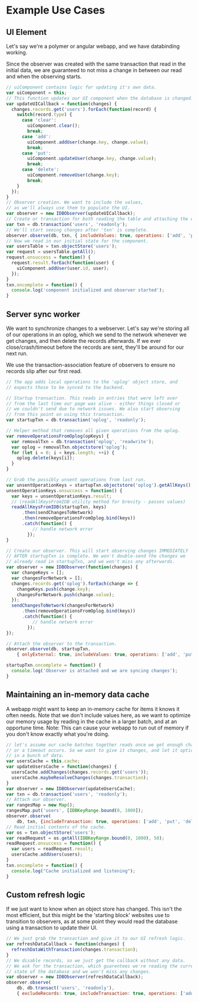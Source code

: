 # Example Use Cases

## UI Element
Let's say we're a polymer or angular webapp, and we have databinding working.

Since the observer was created with the same transaction that read in the initial data, we are guaranteed to not miss a change in between our read and when the observing starts.

```javascript
// uiComponent contains logic for updating it's own data.
var uiComponent = this;
// This function updates our UI component when the database is changed.
var updateUICallback = function(changes) {
  changes.records.get('users').forEach(function(record) {
    switch(record.type) {
      case 'clear':
        uiComponent.clear();
        break;
      case 'add':
        uiComponent.addUser(change.key, change.value);
        break;
      case 'put':
        uiComponent.updateUser(change.key, change.value);
        break;
      case 'delete':
        uiComponent.removeUser(change.key);
        break;
    }
  });
}
// Observer creation. We want to include the values,
// as we'll always use them to populate the UI.
var observer = new IDBObserver(updateUICallback);
// Create or transaction for both reading the table and attaching the observer.
var txn = db.transaction('users', 'readonly');
// We'll start seeing changes after 'txn' is complete.
observer.observe(db, txn, { includeValues: true, operations: ['add', 'put', 'delete', 'clear'] });
// Now we read in our initial state for the component.
var usersTable = txn.objectStore('users');
var request = usersTable.getAll();
request.onsuccess = function() {
  request.result.forEach(function(user) {
    uiComponent.addUser(user.id, user);
  });
}
txn.oncomplete = function() {
  console.log('component initialized and observer started');
}
```

## Server sync worker
We want to synchronize changes to a webserver. Let's say we're storing all of our operations in an oplog, which we send to the network whenever we get changes, and then delete the records afterwards. If we ever close/crash/timeout before the records are sent, they'll be around for our next run.

We use the transaction-association feature of observers to ensure no records slip after our first read.

```javascript
// The app adds local operations to the 'oplog' object store, and
// expects those to be synced to the backend.

// Startup transaction. This reads in entries that were left over
// from the last time our page was alive - either things closed or
// we couldn't send due to network issues. We also start observing
// from this point on using this transaction.
var startupTxn = db.transaction('oplog', 'readonly');

// Helper method that removes all given operations from the oplog.
var removeOperationsFromOplog(opKeys) {
  var removalTxn = db.transaction('oplog', 'readwrite');
  var oplog = removalTxn.objectstore('oplog');
  for (let i = 0; i < keys.length; ++i) {
    oplog.delete(keys[i]);
  }
}

// Grab the possibly unsent operations from last run.
var unsentOperationKeys = startupTxn.objectstore('oplog').getAllKeys();
unsentOperationKeys.onsuccess = function() {
  var keys = unsentOperationKeys.result;
  // (readAllKeysFromIDB utility method for brevity - passes values)
  readAllKeysFromIDB(startupTxn, keys)
      .then(sendChangesToNetwork)
      .then(removeOperationsFromOplog.bind(keys))
      .catch(function() {
          // handle network error
        });
}

// Create our observer. This will start observing changes IMMEDIATELY
// AFTER startupTxn is complete. We won't double-send the changes we
// already read in startupTxn, and we won't miss any afterwards.
var observer = new IDBObserver(function(changes) {
  var changeKeys = [];
  var changesForNetwork = [];
  changes.records.get('oplog').forEach(change => {
    changeKeys.push(change.key);
    changesForNetwork.push(change.value);
  });
  sendChangesToNetwork(changesForNetwork)
      .then(removeOperationsFromOplog.bind(keys))
      .catch(function() {
          // handle network error
        });
});

// Attach the observer to the transaction.
observer.observe(db, startupTxn,
    { onlyExternal: true, includeValues: true, operations: ['add', 'put'] });

startupTxn.oncomplete = function() {
  console.log('Observer is attached and we are syncing changes');
}
```

## Maintaining an in-memory data cache
A webapp might want to keep an in-memory cache for items it knows it often needs. Note that we don't include values here, as we want to optimize our memory usage by reading in the cache in a larger batch, and at an opportune time. Note: This can cause your webapp to run out of memory if you don't know exactly what you're doing.

```javascript
// let's assume our cache batches together reads once we get enough changes
// or a timeout occurs. So we want to give it changes, and let it optionally read
// in a bunch of data.
var usersCache = this.cache;
var updateUsersCache = function(changes) {
  usersCache.addChanges(changes.records.get('users'));
  usersCache.maybeResolveChanges(changes.transaction);
}
var observer = new IDBObserver(updateUsersCache);
var txn = db.transaction('users', 'readonly');
// Attach our observer.
var rangesMap = new Map();
rangesMap.put('users', [IDBKeyRange.bound(0, 1000]);
observer.observe(
    db, txn, {includeTransaction: true, operations: ['add', 'put', 'delete', 'clear'], ranges: rangesMap});
// Read initial contents of the cache.
var os = txn.objectStore('users');
var readRequest = os.getAll(IDBKeyRange.bound(0, 1000), 50);
readRequest.onsuccess = function() {
  var users = readRequest.result;
  usersCache.addUsers(users);
}
txn.oncomplete = function() {
  console.log("Cache initialized and listening");
}

```

## Custom refresh logic
If we just want to know when an object store has changed. This isn't the most efficient, but this might be the 'starting block' websites use to transition to observers, as at some point they would read the database using a transaction to update their UI.
 
```javascript
// We just grab the transaction and give it to our UI refresh logic.
var refreshDataCallback = function(changes) {
  refreshDataWithTransaction(changes.transaction);
}
// We disable records, so we just get the callback without any data.
// We ask for the transaction, which guarentees we're reading the current
// state of the database and we won't miss any changes.
var observer = new IDBObserver(refreshDataCallback);
observer.observe(
    db, db.transact('users', 'readonly'),
    { excludeRecords: true, includeTransaction: true, operations: ['add', 'put', 'delete', 'clear'] });
```
